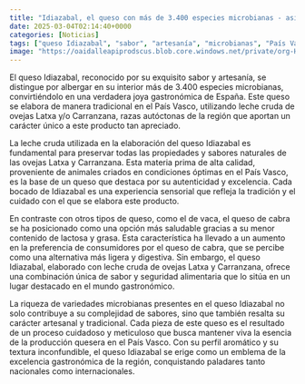 ```yaml
---
title: "Idiazabal, el queso con más de 3.400 especies microbianas - así se define en España su sabor y seguridad artesanal"
date: 2025-03-04T02:14:40+0000
categories: [Noticias]
tags: ["queso Idiazabal", "sabor", "artesanía", "microbianas", "País Vasco", "leche cruda", "ovejas Latxa", "Carranzana", "tradicional", "autéctonas", "gastronómica", "calidad", "autenticidad", "excelencia", "cab"]
image: "https://oaidalleapiprodscus.blob.core.windows.net/private/org-HKmKxpuNw3Y88lm4EBrIPq0n/user-ZwiCXOggLL8ZNNKE2g7rXFmV/img-MiuuSzrfuQZgC0tvTc46vzjq.png?st=2025-03-04T01%3A14%3A40Z&se=2025-03-04T03%3A14%3A40Z&sp=r&sv=2024-08-04&sr=b&rscd=inline&rsct=image/png&skoid=d505667d-d6c1-4a0a-bac7-5c84a87759f8&sktid=a48cca56-e6da-484e-a814-9c849652bcb3&skt=2025-03-03T02%3A27%3A49Z&ske=2025-03-04T02%3A27%3A49Z&sks=b&skv=2024-08-04&sig=8zs%2BZ7Gc8XXwBWIEPlv3TSLCzakCDD4cSR2s%2BLb2X0k%3D"
---
```


El queso Idiazabal, reconocido por su exquisito sabor y artesanía, se distingue por albergar en su interior más de 3.400 especies microbianas, convirtiéndolo en una verdadera joya gastronómica de España. Este queso se elabora de manera tradicional en el País Vasco, utilizando leche cruda de ovejas Latxa y/o Carranzana, razas autóctonas de la región que aportan un carácter único a este producto tan apreciado.

La leche cruda utilizada en la elaboración del queso Idiazabal es fundamental para preservar todas las propiedades y sabores naturales de las ovejas Latxa y Carranzana. Esta materia prima de alta calidad, proveniente de animales criados en condiciones óptimas en el País Vasco, es la base de un queso que destaca por su autenticidad y excelencia. Cada bocado de Idiazabal es una experiencia sensorial que refleja la tradición y el cuidado con el que se elabora este producto.

En contraste con otros tipos de queso, como el de vaca, el queso de cabra se ha posicionado como una opción más saludable gracias a su menor contenido de lactosa y grasa. Esta característica ha llevado a un aumento en la preferencia de consumidores por el queso de cabra, que se percibe como una alternativa más ligera y digestiva. Sin embargo, el queso Idiazabal, elaborado con leche cruda de ovejas Latxa y Carranzana, ofrece una combinación única de sabor y seguridad alimentaria que lo sitúa en un lugar destacado en el mundo gastronómico.

La riqueza de variedades microbianas presentes en el queso Idiazabal no solo contribuye a su complejidad de sabores, sino que también resalta su carácter artesanal y tradicional. Cada pieza de este queso es el resultado de un proceso cuidadoso y meticuloso que busca mantener viva la esencia de la producción quesera en el País Vasco. Con su perfil aromático y su textura inconfundible, el queso Idiazabal se erige como un emblema de la excelencia gastronómica de la región, conquistando paladares tanto nacionales como internacionales.
    